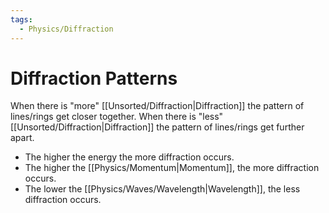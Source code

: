 ```yaml
---
tags:
  - Physics/Diffraction
---
```

# Diffraction Patterns
When there is "more" [[Unsorted/Diffraction|Diffraction]] the pattern of lines/rings get closer together.
When there is "less" [[Unsorted/Diffraction|Diffraction]] the pattern of lines/rings get further apart.

- The higher the energy the more diffraction occurs.
- The higher the [[Physics/Momentum|Momentum]], the more diffraction occurs.
- The lower the [[Physics/Waves/Wavelength|Wavelength]], the less diffraction occurs.